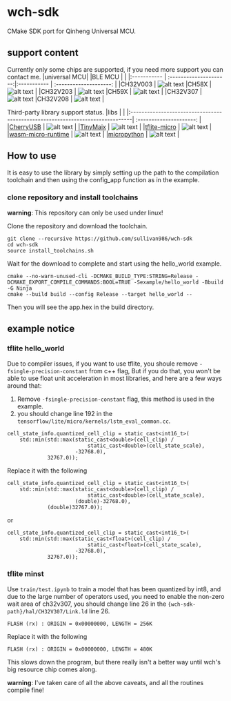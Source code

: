 # wch-sdk
CMake SDK port for Qinheng Universal MCU.

## support content
Currently only some chips are supported, if you need more support you can contact me.
|universal MCU|                        |BLE MCU      |                        | 
|:----------- | :---------------------:|:----------- | :--------------------: | 
|CH32V003     | ![alt text][supported] |CH58X        | ![alt text][todo]      | 
|CH32V203     | ![alt text][todo]      |CH59X        | ![alt text][todo]      | 
|CH32V307     | ![alt text][supported] |CH32V208     | ![alt text][todo]      | 

Third-party library support status.
|libs                                                                           |                         |
|:------------------------------------------------------------------------------| :---------------------: |
|[CherryUSB](https://github.com/cherry-embedded/CherryUSB)                      | ![alt text][supported]  |
|[TinyMaix](https://github.com/sipeed/TinyMaix)                                 | ![alt text][todo]       |
|[tflite-micro](https://github.com/tensorflow/tflite-micro)                     | ![alt text][supported]  |
|[wasm-micro-runtime](https://github.com/bytecodealliance/wasm-micro-runtime)   | ![alt text][todo]       |
|[micropython](https://github.com/micropython/micropython)                      | ![alt text][todo]       |
    
[supported]: https://img.shields.io/badge/-supported-green "supported"
[TODO]: https://img.shields.io/badge/-TODO-orange "todo"

## How to use
It is easy to use the library by simply setting up the path to the compilation toolchain and then using the config_app function as in the example.

### clone repository and install toolchains
<strong>warning</strong>: This repository can only be used under linux!

Clone the repository and download the toolchain.

```
git clone --recursive https://github.com/sullivan986/wch-sdk
cd wch-sdk
source install_toolchains.sh
```

Wait for the download to complete and start using the hello_world example.

```
cmake --no-warn-unused-cli -DCMAKE_BUILD_TYPE:STRING=Release -DCMAKE_EXPORT_COMPILE_COMMANDS:BOOL=TRUE -Sexample/hello_world -Bbuild -G Ninja
cmake --build build --config Release --target hello_world --
```

Then you will see the app.hex in the build directory.

## example notice
### tflite hello_world
Due to compiler issues, if you want to use tflite, you shoule remove `-fsingle-precision-constant` from c++ flag, But if you do that, you won't be able to use float unit acceleration in most libraries, and here are a few ways around that:
1. Remove `-fsingle-precision-constant` flag, this method is used in the example.
2. you should change line 192 in the `tensorflow/lite/micro/kernels/lstm_eval_common.cc`.
```
cell_state_info.quantized_cell_clip = static_cast<int16_t>(
    std::min(std::max(static_cast<double>(cell_clip) /
                          static_cast<double>(cell_state_scale),
                      -32768.0),
             32767.0));
```
Replace it with the following
```
cell_state_info.quantized_cell_clip = static_cast<int16_t>(
    std::min(std::max(static_cast<double>(cell_clip) /
                          static_cast<double>(cell_state_scale),
                      (double)-32768.0),
             (double)32767.0));
```
or
```
cell_state_info.quantized_cell_clip = static_cast<int16_t>(
    std::min(std::max(static_cast<float>(cell_clip) /
                          static_cast<float>(cell_state_scale),
                      -32768.0),
             32767.0));
```

### tflite minst
Use `train/test.ipynb` to train a model that has been quantized by int8, and due to the large number of operators used, you need to enable the non-zero wait area of ch32v307, you should change line 26 in the `{wch-sdk-path}/hal/CH32V307/Link.ld` line 26.
```
FLASH (rx) : ORIGIN = 0x00000000, LENGTH = 256K
```
Replace it with the following
```
FLASH (rx) : ORIGIN = 0x00000000, LENGTH = 480K
```
This slows down the program, but there really isn't a better way until wch's big resource chip comes along.

<strong>warning</strong>: I've taken care of all the above caveats, and all the routines compile fine!
